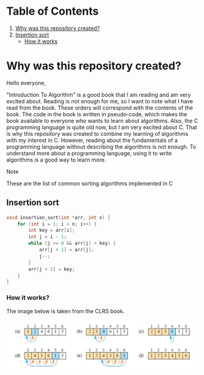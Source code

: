 # Table of Contents
1. [Why was this repository created?](#why-was-this-repository-created?)
2. [Insertion sort](#insertion-sort)
    - [How it works](#how-it-works)



# Why was this repository created?

Hello everyone, 

"Introduction To Algorithm" is a good book that I am reading and am 
very excited about. Reading is not enough for me, so I want to note 
what I have read from the book. These orders will correspond with 
the contents of the book. The code in the book is written in 
pseudo-code, which makes the book available to everyone who wants to 
learn about algorithms. Also, the C programming language is quite old 
now, but I am very excited about C. That is why this repository was created to combine my learning of algorithms with my interest in C. However, reading about the 
fundamentals of a programming language without describing the algorithms 
is not enough. To understand more about a programming language, 
using it to write algorithms is a good way to learn more.


> [!NOTE]
> These are the list of common sorting algorithms implemented in C



## Insertion sort

```c
void insertion_sort(int *arr, int n) {
    for (int i = 1; i < n; i++) {
        int key = arr[i];
        int j = i - 1;
        while (j >= 0 && arr[j] > key) {
            arr[j + 1] = arr[j];
            j--;
        }
        arr[j + 1] = key;
    }
} 
```

### How it works? 

The image below is taken from the CLRS book.

![insertion_sort](images/illustrations/insertion_sort_illustration.png)


